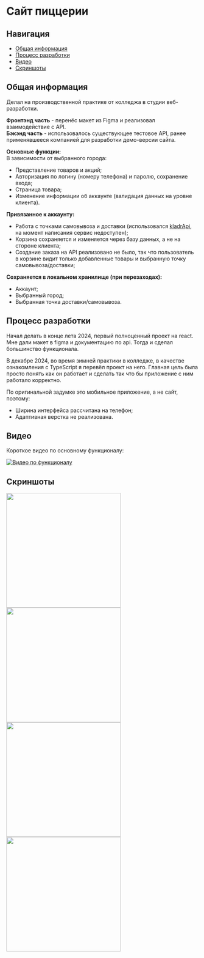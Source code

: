 # Сайт пиццерии

## Навигация  
- [Общая информация](#общая-информация)  
- [Процесс разработки](#процесс-разработки)  
- [Видео](#видео)  
- [Скриншоты](#скриншоты)  

## Общая информация

Делал на производственной практике от колледжа в студии веб-разработки.

**Фронтэнд часть** - перенёс макет из Figma и реализовал взаимодействие с API.  
**Бэкэнд часть** - использовалось существующее тестовое API, ранее применявшееся компанией для разработки демо-версии сайта.

**Основные функции:**  
В зависимости от выбранного города:
- Представление товаров и акций;
- Авторизация по логину (номеру телефона) и паролю, сохранение входа;
- Страница товара;
- Изменение информации об аккаунте (валидация данных на уровне клиента).

**Привязанное к аккаунту:**
- Работа с точками самовывоза и доставки (использовался [kladrApi](https://kladr-api.ru), на момент написания сервис недоступен);
- Корзина сохраняется и изменяется через базу данных, а не на стороне клиента;
- Создание заказа на API реализовано не было, так что пользователь в корзине видит только добавленные товары и выбранную точку самовывоза/доставки;

**Сохраняется в локальном хранилище (при перезаходах):**
- Аккаунт;
- Выбранный город;
- Выбранная точка доставки/самовывоза.

## Процесс разработки

Начал делать в конце лета 2024, первый полноценный проект на react. Мне дали макет в figma и документацию по api. Тогда и сделал большинство функционала.

В декабре 2024, во время зимней практики в колледже, в качестве ознакомления с TypeScript я перевёл проект на него. Главная цель была просто понять как он работает и сделать так что бы приложение с ним работало корректно.

По оригинальной задумке это мобильное приложение, а не сайт, поэтому:
- Ширина интерфейса рассчитана на телефон;
- Адаптивная верстка не реализована.

## Видео

Короткое видео по основному функционалу:

[![Видео по функционалу](https://img.youtube.com/vi/Axc52TSzDQo/0.jpg)](https://youtu.be/Axc52TSzDQo)

## Скриншоты

<img src="https://github.com/Lexan4uk/imgs/blob/main/pizzeria/11.png?raw=true" width="300" />
<img src="https://github.com/Lexan4uk/imgs/blob/main/pizzeria/12.png?raw=true" width="300" />
<img src="https://github.com/Lexan4uk/imgs/blob/main/pizzeria/13.png?raw=true" width="300" />
<img src="https://github.com/Lexan4uk/imgs/blob/main/pizzeria/14.png?raw=true" width="300" />
